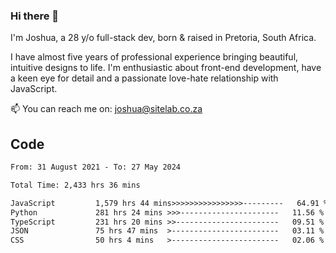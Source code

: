 ### Hi there 👋

I'm Joshua, a 28 y/o full-stack dev, born & raised in Pretoria, South Africa. 

I have almost five years of professional experience bringing beautiful, intuitive designs to life. I'm enthusiastic about front-end development, have a keen eye for detail and a passionate love-hate relationship with JavaScript.

📫 You can reach me on: joshua@sitelab.co.za

## **Code**

<!--START_SECTION:waka-->

```txt
From: 31 August 2021 - To: 27 May 2024

Total Time: 2,433 hrs 36 mins

JavaScript         1,579 hrs 44 mins>>>>>>>>>>>>>>>>---------   64.91 %
Python             281 hrs 24 mins >>>----------------------   11.56 %
TypeScript         231 hrs 20 mins >>-----------------------   09.51 %
JSON               75 hrs 47 mins  >------------------------   03.11 %
CSS                50 hrs 4 mins   >------------------------   02.06 %
```

<!--END_SECTION:waka-->
